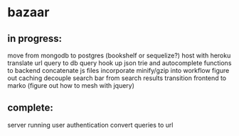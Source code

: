 # bazaar

## in progress:

move from mongodb to postgres (bookshelf or sequelize?)
host with heroku
translate url query to db query
hook up json trie and autocomplete functions to backend
concatenate js files
incorporate minify/gzip into workflow
figure out caching
decouple search bar from search results
transition frontend to marko (figure out how to mesh with jquery)

## complete:

server running
user authentication
convert queries to url
